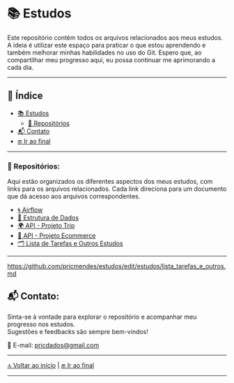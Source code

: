 <a name="estudos"></a>
# 📚 Estudos

Este repositório contém todos os arquivos relacionados aos meus estudos. A ideia é utilizar este espaço para praticar o que estou aprendendo e também melhorar minhas habilidades no uso do Git. Espero que, ao compartilhar meu progresso aqui, eu possa continuar me aprimorando a cada dia.

---

## 🧭 Índice 

- [📚 Estudos](#estudos)
  - [📁 Repositórios](#repositórios)
- [📬 Contato](#contato)
- [🔚 Ir ao final](#final)

---

<a name="repositórios"></a>
### 📁 Repositórios:

Aqui estão organizados os diferentes aspectos dos meus estudos, com links para os arquivos relacionados. Cada link direciona para um documento que dá acesso aos arquivos correspondentes.

- [🌀 Airflow](https://github.com/pricmendes/estudos/blob/estudos/Airflow.md)
- [🧮 Estrutura de Dados](https://github.com/pricmendes/estudos/blob/vetores_matrizes/Estrutura_de_Dados.md)
- [🌍 API - Projeto Trip](https://github.com/pricmendes/estudos/blob/trip/README.md)
- [🛒 API - Projeto Ecommerce](https://github.com/pricmendes/estudos/blob/ecommerce/README.md)
- [🗂️ Lista de Tarefas e Outros Estudos](https://github.com/pricmendes/estudos/blob/estudos/lista_tarefas_e_outros.md)

---

https://github.com/pricmendes/estudos/edit/estudos/lista_tarefas_e_outros.md
<a name="contato"></a>
## 📬 Contato:

Sinta-se à vontade para explorar o repositório e acompanhar meu progresso nos estudos.  
Sugestões e feedbacks são sempre bem-vindos!

📧 E-mail: [pricdados@gmail.com](mailto:pricdados@gmail.com)

---

[🔝 Voltar ao início](#-estudos) | [🔚 Ir ao final](#final)

---

<a name="final"></a>








